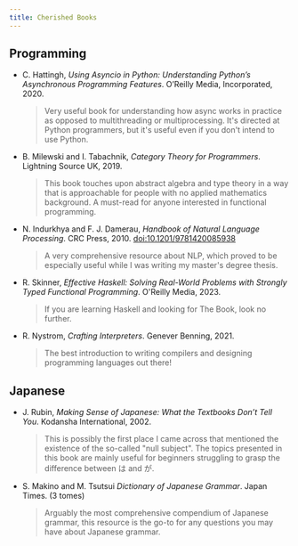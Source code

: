 ```yaml
---
title: Cherished Books
---
```


## Programming
- C. Hattingh, *Using Asyncio in Python: Understanding Python’s Asynchronous Programming Features*. O’Reilly Media, Incorporated, 2020.  
  > Very useful book for understanding how async works in practice as opposed to multithreading or multiprocessing. It's directed at Python programmers, but it's useful even if you don't intend to use Python.

- B. Milewski and I. Tabachnik, *Category Theory for Programmers*. Lightning Source UK, 2019.
  > This book touches upon abstract algebra and type theory in a way that is approachable for people with no applied mathematics background. A must-read for anyone interested in functional programming.

- N. Indurkhya and F. J. Damerau, *Handbook of Natural Language Processing*. CRC Press, 2010. [doi:10.1201/9781420085938](https://doi.org/10.1201/9781420085938)
  > A very comprehensive resource about NLP, which proved to be especially useful while I was writing my master's degree thesis.

- R. Skinner, *Effective Haskell: Solving Real-World Problems with Strongly Typed Functional Programming*. O'Reilly Media, 2023.
  > If you are learning Haskell and looking for The Book, look no further.

- R. Nystrom, *Crafting Interpreters*. Genever Benning, 2021.
  > The best introduction to writing compilers and designing programming languages out there!

## Japanese
- J. Rubin, *Making Sense of Japanese: What the Textbooks Don’t Tell You*. Kodansha International, 2002.  
  > This is possibly the first place I came across that mentioned the existence of the so-called "null subject". The topics presented in this book are mainly useful for beginners struggling to grasp the difference between は and が.

- S. Makino and M. Tsutsui *Dictionary of Japanese Grammar*. Japan Times. (3 tomes)
  > Arguably the most comprehensive compendium of Japanese grammar, this resource is the go-to for any questions you may have about Japanese grammar.
